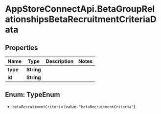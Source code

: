 # AppStoreConnectApi.BetaGroupRelationshipsBetaRecruitmentCriteriaData

## Properties

Name | Type | Description | Notes
------------ | ------------- | ------------- | -------------
**type** | **String** |  | 
**id** | **String** |  | 



## Enum: TypeEnum


* `betaRecruitmentCriteria` (value: `"betaRecruitmentCriteria"`)




